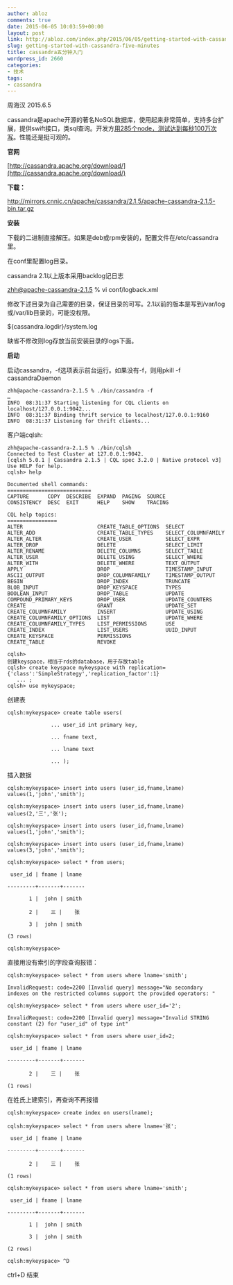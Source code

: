 ```yaml
---
author: abloz
comments: true
date: 2015-06-05 10:03:59+00:00
layout: post
link: http://abloz.com/index.php/2015/06/05/getting-started-with-cassandra-five-minutes/
slug: getting-started-with-cassandra-five-minutes
title: cassandra五分钟入门
wordpress_id: 2660
categories:
- 技术
tags:
- cassandra
---
```


周海汉 2015.6.5


cassandra是apache开源的著名NoSQL数据库，使用起来非常简单，支持多台扩展，提供swift接口，类sql查询。开发方[用285个node，测试达到每秒100万次写](http://planetcassandra.org/blog/revisiting-1-million-writes-per-second/)。性能还是挺可观的。




**官网**




[http://cassandra.apache.org/download/](http://cassandra.apache.org/download/)




**下载：**




http://mirrors.cnnic.cn/apache/cassandra/2.1.5/apache-cassandra-2.1.5-bin.tar.gz




**安装**




下载的二进制直接解压。如果是deb或rpm安装的，配置文件在/etc/cassandra里。




在conf里配置log目录。




cassandra 2.1以上版本采用backlog记日志




zhh@apache-cassandra-2.1.5 % vi conf/logback.xml




修改下述目录为自己需要的目录，保证目录的可写。2.1以前的版本是写到/var/log或/var/lib目录的，可能没权限。




<file>${cassandra.logdir}/system.log</file>




缺省不修改则log存放当前安装目录的logs下面。




**启动**




启动cassandra，-f选项表示前台运行。如果没有-f，则用pkill -f cassandraDaemon




    
    zhh@apache-cassandra-2.1.5 % ./bin/cassandra -f
    …
    INFO  08:31:37 Starting listening for CQL clients on localhost/127.0.0.1:9042...
    INFO  08:31:37 Binding thrift service to localhost/127.0.0.1:9160
    INFO  08:31:37 Listening for thrift clients...





客户端cqlsh:




    
    zhh@apache-cassandra-2.1.5 % ./bin/cqlsh
    Connected to Test Cluster at 127.0.0.1:9042.
    [cqlsh 5.0.1 | Cassandra 2.1.5 | CQL spec 3.2.0 | Native protocol v3]
    Use HELP for help.
    cqlsh> help
    
    Documented shell commands:
    ===========================
    CAPTURE      COPY  DESCRIBE  EXPAND  PAGING  SOURCE
    CONSISTENCY  DESC  EXIT      HELP    SHOW    TRACING
    
    CQL help topics:
    ================
    ALTER                        CREATE_TABLE_OPTIONS  SELECT
    ALTER_ADD                    CREATE_TABLE_TYPES    SELECT_COLUMNFAMILY
    ALTER_ALTER                  CREATE_USER           SELECT_EXPR
    ALTER_DROP                   DELETE                SELECT_LIMIT
    ALTER_RENAME                 DELETE_COLUMNS        SELECT_TABLE
    ALTER_USER                   DELETE_USING          SELECT_WHERE
    ALTER_WITH                   DELETE_WHERE          TEXT_OUTPUT
    APPLY                        DROP                  TIMESTAMP_INPUT
    ASCII_OUTPUT                 DROP_COLUMNFAMILY     TIMESTAMP_OUTPUT
    BEGIN                        DROP_INDEX            TRUNCATE
    BLOB_INPUT                   DROP_KEYSPACE         TYPES
    BOOLEAN_INPUT                DROP_TABLE            UPDATE
    COMPOUND_PRIMARY_KEYS        DROP_USER             UPDATE_COUNTERS
    CREATE                       GRANT                 UPDATE_SET
    CREATE_COLUMNFAMILY          INSERT                UPDATE_USING
    CREATE_COLUMNFAMILY_OPTIONS  LIST                  UPDATE_WHERE
    CREATE_COLUMNFAMILY_TYPES    LIST_PERMISSIONS      USE
    CREATE_INDEX                 LIST_USERS            UUID_INPUT
    CREATE_KEYSPACE              PERMISSIONS
    CREATE_TABLE                 REVOKE
    
    cqlsh>
    创建keyspace，相当于rds的database，用于存放table
    cqlsh> create keyspace mykeyspace with replication={'class':'SimpleStrategy','replication_factor':1}
       ... ;
    cqlsh> use mykeyspace;





创建表




    
    cqlsh:mykeyspace> create table users(
    
                  ... user_id int primary key,
    
                  ... fname text,
    
                  ... lname text
    
                  ... );
    
    





插入数据




    
    cqlsh:mykeyspace> insert into users (user_id,fname,lname) values(1,'john','smith');
    
    cqlsh:mykeyspace> insert into users (user_id,fname,lname) values(2,'三','张');
    
    cqlsh:mykeyspace> insert into users (user_id,fname,lname) values(1,'john','smith');
    
    cqlsh:mykeyspace> insert into users (user_id,fname,lname) values(3,'john','smith');
    
    cqlsh:mykeyspace> select * from users;
    
     user_id | fname | lname
    
    ---------+-------+-------
    
           1 |  john | smith
    
           2 |    三 |    张
    
           3 |  john | smith
    
    (3 rows)
    
    cqlsh:mykeyspace>





直接用没有索引的字段查询报错：




    
    cqlsh:mykeyspace> select * from users where lname='smith';
    
    InvalidRequest: code=2200 [Invalid query] message="No secondary indexes on the restricted columns support the provided operators: "
    
    cqlsh:mykeyspace> select * from users where user_id='2';
    
    InvalidRequest: code=2200 [Invalid query] message="Invalid STRING constant (2) for "user_id" of type int"
    
    cqlsh:mykeyspace> select * from users where user_id=2;
    
     user_id | fname | lname
    
    ---------+-------+-------
    
           2 |    三 |    张
    
    (1 rows)





在姓氏上建索引，再查询不再报错




    
    cqlsh:mykeyspace> create index on users(lname);
    
    cqlsh:mykeyspace> select * from users where lname='张';
    
     user_id | fname | lname
    
    ---------+-------+-------
    
           2 |    三 |    张
    
    (1 rows)
    
    cqlsh:mykeyspace> select * from users where lname='smith';
    
     user_id | fname | lname
    
    ---------+-------+-------
    
           1 |  john | smith
    
           3 |  john | smith
    
    (2 rows)
    
    cqlsh:mykeyspace> ^D





ctrl+D 结束
